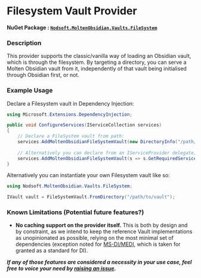 # Filesystem Vault Provider 
**NuGet Package : [`Nodsoft.MoltenObsidian.Vaults.FileSystem`](https://www.nuget.org/packages/Nodsoft.MoltenObsidian.Vaults.FileSystem)**

### Description
This provider supports the classic/vanilla way of loading an Obsidian vault, which is through the filesystem. By targeting a directory, you can serve a Molten Obsidian vault from it, independently of that vault being initialised through Obsidian first, or not.

### Example Usage
Declare a Filesystem vault in Dependency Injection: 
```csharp
using Microsoft.Extensions.DependencyInjection; 

public void ConfigureServices(IServiceCollection services) 
{ 
	// Declare a FileSystem vault from path:
	services.AddMoltenObsidianFileSystemVault(new DirectoryInfo("/path/to/vault"));
	
	// Alternatively you can declare from an IServiceProvider delegate, returning a path.
	services.AddMoltenObsidianFileSystemVault(s => s.GetRequiredService<IMyService>().GetVaultDirectory());
}
```

Alternatively you can instantiate your own Filesystem vault like so:
```csharp
using Nodsoft.MoltenObsidian.Vaults.FileSystem;

IVault vault = FileSystemVault.FromDirectory("/path/to/vault");
```

### Known Limitations (Potential future features?)
 - **No caching support on the provider itself.** This is both by design and by constraint, as we intend to keep the reference Vault implementations as unopinionated as possible, relying on the most minimal set of dependencies (exception noted for [MS-DI/MEDI](https://learn.microsoft.com/en-us/dotnet/core/extensions/dependency-injection), which is taken for granted as a standard for DI).

***If any of those features are considered a necessity in your use case, feel free to voice your need by [raising an issue](https://github.com/Nodsoft/MoltenObsidian/issues).***
